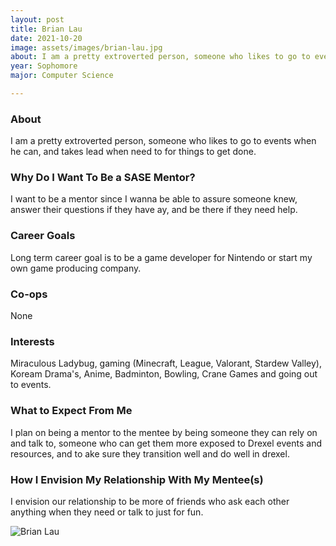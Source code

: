 ```yaml
---
layout: post
title: Brian Lau 
date: 2021-10-20
image: assets/images/brian-lau.jpg
about: I am a pretty extroverted person, someone who likes to go to events when he can, and takes lead when need to for things to get done.
year: Sophomore
major: Computer Science

---
```


### About

I am a pretty extroverted person, someone who likes to go to events when he can, and takes lead when need to for things to get done.

### Why Do I Want To Be a SASE Mentor?

I want to be a mentor since I wanna be able to assure someone knew, answer their questions if they have ay, and be there if they need help.

### Career Goals

Long term career goal is to be a game developer for Nintendo or start my own game producing company.

### Co-ops

None

### Interests

Miraculous Ladybug, gaming (Minecraft, League, Valorant, Stardew Valley), Koream Drama's, Anime, Badminton, Bowling, Crane Games and going out to events.

### What to Expect From Me

I plan on being a mentor to the mentee by being someone they can rely on and talk to, someone who can get them more exposed to Drexel events and resources, and to ake sure they transition well and do well in drexel.

### How I Envision My Relationship With My Mentee(s) 

I envision our relationship to be more of friends who ask each other anything when they need or talk to just for fun.

<div class="text-center my-5">
    <img src="{ https://sase-drexel.github.io/mentorship-2021/assets/images/brian-lau.jpg | absolute_url }" alt="Brian Lau" class="rounded post-img" />
</div>
